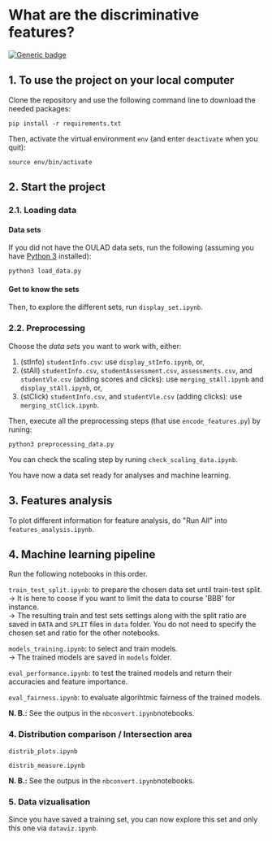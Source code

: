 # What are the discriminative features?

[![Generic badge](https://img.shields.io/badge/python-3.10.4-green.svg)](https://shields.io/)

## 1. To use the project on your local computer

Clone the repository and use the following command line to download the needed packages:
```
pip install -r requirements.txt
```

Then, activate the virtual environment `env` (and enter `deactivate` when you quit):
```
source env/bin/activate
```

## 2. Start the project

### 2.1. Loading data

#### Data sets

If you did not have the OULAD data sets, run the following (assuming you have [Python 3](https://www.python.org/downloads/) installed):
```
python3 load_data.py
```

#### Get to know the sets

Then, to explore the different sets, run `display_set.ipynb`.

### 2.2. Preprocessing

Choose the *data sets* you want to work with, either:
1. (stInfo) `studentInfo.csv`: use `display_stInfo.ipynb`, or,
2. (stAll) `studentInfo.csv`, `studentAssessment.csv`, `assessments.csv`, and `studentVle.csv` (adding scores and clicks): use `merging_stAll.ipynb` and `display_stAll.ipynb`, or,
3. (stClick) `studentInfo.csv`, and `studentVle.csv` (adding clicks): use `merging_stClick.ipynb`.

Then, execute all the preprocessing steps (that use `encode_features.py`) by runing:
```
python3 preprocessing_data.py
```

You can check the scaling step by runing `check_scaling_data.ipynb`.

You have now a data set ready for analyses and machine learning.

## 3. Features analysis

To plot different information for feature analysis, do "Run All" into `features_analysis.ipynb`.

## 4. Machine learning pipeline

Run the following notebooks in this order.

`train_test_split.ipynb`: to prepare the chosen data set until train-test split.  
-> It is here to coose if you want to limit the data to course 'BBB' for instance.  
-> The resulting train and test sets settings along with the split ratio are saved in `DATA` and `SPLIT` files in `data` folder. You do not need to specify the chosen set and ratio for the other notebooks.

`models_training.ipynb`: to select and train models.  
-> The trained models are saved in `models` folder.

`eval_performance.ipynb`: to test the trained models and return their accuracies and feature importance.

`eval_fairness.ipynb`: to evaluate algorihtmic fairness of the trained models.

**N. B.:** See the outpus in the `nbconvert.ipynb`notebooks.

### 4. Distribution comparison / Intersection area

`distrib_plots.ipynb`

`distrib_measure.ipynb`

**N. B.:** See the outpus in the `nbconvert.ipynb`notebooks.

### 5. Data vizualisation

Since you have saved a training set, you can now explore this set and only this one via `dataviz.ipynb`.
